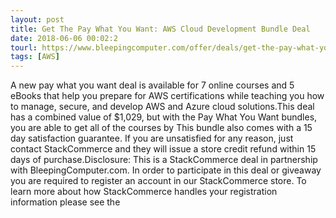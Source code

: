```yaml
---
layout: post
title: Get The Pay What You Want: AWS Cloud Development Bundle Deal
date: 2018-06-06 00:02:2
tourl: https://www.bleepingcomputer.com/offer/deals/get-the-pay-what-you-want-aws-cloud-development-bundle-deal/
tags: [AWS]
---
```

A new pay what you want deal is available for 7 online courses and 5 eBooks that help you prepare for AWS certifications while teaching you how to manage, secure, and develop AWS and Azure cloud solutions.This deal has a combined value of $1,029, but with the Pay What You Want bundles, you are able to get all of the courses by This bundle also comes with a 15 day satisfaction guarantee. If you are unsatisfied for any reason, just contact StackCommerce and they will issue a store credit refund within 15 days of purchase.Disclosure: This is a StackCommerce deal in partnership with BleepingComputer.com. In order to participate in this deal or giveaway you are required to register an account in our StackCommerce store. To learn more about how StackCommerce handles your registration information please see the 